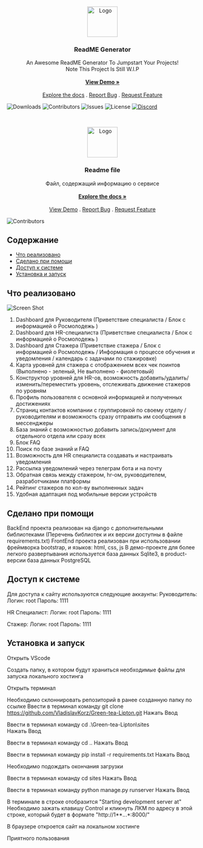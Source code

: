 <br/>
<p align="center">
  <a href="https://github.com/ShaanCoding/ReadME-Generator">
    <img src="images/logo.png" alt="Logo" width="80" height="80">
  </a>

  <h3 align="center">ReadME Generator</h3>

  <p align="center">
    An Awesome ReadME Generator To Jumpstart Your Projects!
    <br/>
    Note This Project Is Still W.I.P
    <br/>
    <br/>
    <a href="https://readme.shaankhan.dev"><strong>View Demo »</strong></a>
    <br/>
    <br/>
    <a href="https://github.com/ShaanCoding/ReadME-Generator">Explore the docs</a>
    .
    <a href="https://github.com/ShaanCoding/ReadME-Generator/issues">Report Bug</a>
    .
    <a href="https://github.com/ShaanCoding/ReadME-Generator/issues">Request Feature</a>
  </p>
</p>

![Downloads](https://img.shields.io/github/downloads/ShaanCoding/ReadME-Generator/total) ![Contributors](https://img.shields.io/github/contributors/ShaanCoding/ReadME-Generator?color=dark-green) ![Issues](https://img.shields.io/github/issues/ShaanCoding/ReadME-Generator) ![License](https://img.shields.io/github/license/ShaanCoding/ReadME-Generator) [![Discord](https://img.shields.io/discord/199663269106024449)](https://discord.gg/6Kf422a)

<br/>
<p align="center">
  <a href="https://github.com/VladislavKorz/Green-tea-Lipton">
    <img src="" alt="Logo" width="80" height="80">
  </a>

  <h3 align="center">Readme file
</h3>

  <p align="center">
    Файл, содержащий информацию о сервисе
    <br/>
    <br/>
    <a href="https://github.com/VladislavKorz/Green-tea-Lipton"><strong>Explore the docs »</strong></a>
    <br/>
    <br/>
    <a href="https://github.com/VladislavKorz/Green-tea-Lipton">View Demo</a>
    .
    <a href="https://github.com/VladislavKorz/Green-tea-Lipton/issues">Report Bug</a>
    .
    <a href="https://github.com/VladislavKorz/Green-tea-Lipton/issues">Request Feature</a>
  </p>
</p>

![Contributors](https://img.shields.io/github/contributors/VladislavKorz/Green-tea-Lipton?color=dark-green) 

## Содержание

* [Что реализовано](#about-the-project)
* [Сделано при помощи](#built-with)
* [Доступ к системе](#getting-started)
* [Установка и запуск](#prerequisites)

## Что реализовано

![Screen Shot](https://rm.qycode.ru)

1. Dashboard для Руководителя (Приветствие специалиста / Блок с информацией о Росмолодежь )
2. Dashboard для HR-специалиста (Приветствие специалиста / Блок с информацией о Росмолодежь )
3. Dashboard для Стажера (Приветствие стажера / Блок с информацией о Росмолодежь / Информация о процессе обучения и уведомления / календарь с задачами по стажировке)
4. Карта уровней для стажера с отображением всех чек поинтов (Выполнено - зеленый, Не выполнено - фиолетовый)
5. Конструктор уровней для HR-ов, возможность добавить/удалить/изменить/переместить уровень, отслеживать движение стажеров по уровням
6. Профиль пользователя с основной информацией и полученных достижениях
7. Страниц контактов компании с группировкой по своему отделу / руководителям и возможность сразу отправить им сообщения в мессенджеры
8. База знаний с возможностью добавить запись/документ для отдельного отдела или сразу всех
9. Блок FAQ
10. Поиск по базе знаний и FAQ
11. Возможность для HR специалиста создавать и настраивать уведомления
12. Рассылка уведомлений через телеграм бота и на почту
13. Обратная связь между стажером, hr-ом, руководителем, разработчиками платформы
14. Рейтинг стажеров по кол-ву выполненных задач
15. Удобная адаптация под мобильные версии устройств

## Сделано при помощи

BackEnd проекта реализован на django с дополнительными библиотеками (Перечень библиотек и их версии доступны в файле requirements.txt)
FrontEnd проекта реализован при использовании фреймворка bootstrap, и языков: html, css, js
В демо-проекте для более легкого развертывания используется база данных Sqlite3, в product-версии база данных PostgreSQL

## Доступ к системе


Для доступа к сайту используются следующие аккаунты: Руководитель: Логин: root Пароль: 1111

HR Специалист: Логин: root Пароль: 1111

Стажер: Логин: root Пароль: 1111

## Установка и запуск

Открыть VScode

Создать папку, в котором будут храниться необходимые файлы для запуска локального хостинга

Открыть терминал

Необходимо склоннировать репозиторий в ранее созданную папку по ссылке
Ввести в терминал команду
git clone https://github.com/VladislavKorz/Green-tea-Lipton.git
Нажать Ввод

Ввести в терминал команду
cd .\Green-tea-Lipton\sites\
Нажать Ввод

Ввести в терминал команду
cd ..
Нажать Ввод

Ввести в терминал команду
pip install -r requirements.txt
Нажать Ввод

Необходимо подождать окончания загрузки

Ввести в терминал команду 
cd sites
Нажать Ввод

Ввести в терминал команду 
python manage.py runserver
Нажать Ввод

В терминале в строке отобразится "Starting development server at"
Необходимо зажать клавишу Control и кликнуть ЛКМ по адресу в этой строке, который будет в формате "http://1**.*.*.*:8000/"

В браузере откроется сайт на локальном хостинге

Приятного пользования



